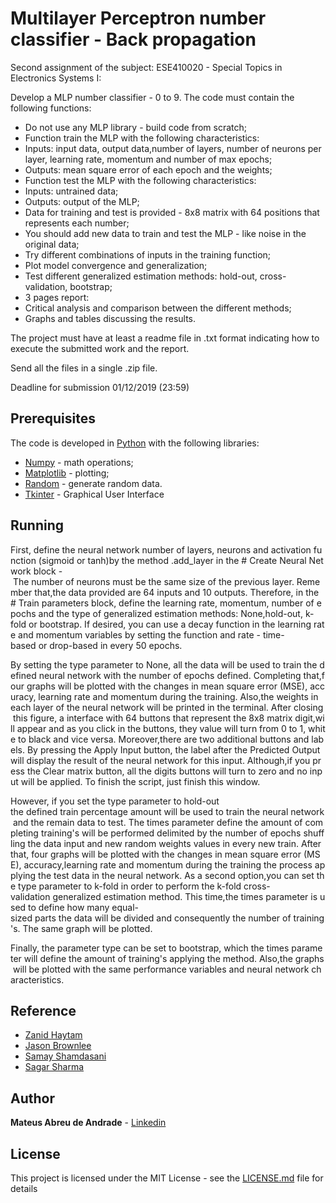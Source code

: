 # Multilayer Perceptron number classifier - Back propagation

Second assignment of the subject: ESE410020 - Special Topics in Electronics Systems I:

Develop a MLP number classifier - 0 to 9. The code must contain the following functions:

* Do not use any MLP library - build code from scratch;
* Function train the MLP with the following characteristics:
* Inputs: input data, output data,number of layers, number of neurons per layer, learning rate, momentum and number of max epochs;
* Outputs: mean square error of each epoch and the weights;
* Function test the MLP with the following characteristics:
* Inputs: untrained data;
* Outputs: output of the MLP;
* Data for training and test is provided - 8x8 matrix with 64 positions that represents each number;
* You should add new data to train and test the MLP - like noise in the original data;
* Try different combinations of inputs in the training function;
* Plot model convergence and generalization;
* Test different generalized estimation methods: hold-out, cross-validation, bootstrap;
* 3 pages report: 
* Critical analysis and comparison between the different methods;
* Graphs and tables discussing the results.

The project must have at least a readme file in .txt format indicating how to execute the submitted work and the report.

Send all the files in a single .zip file.

Deadline for submission 01/12/2019 (23:59)

## Prerequisites

The code is developed in [Python](https://www.python.org/downloads/) with the following libraries:

* [Numpy](https://numpy.org/) - math operations;
* [Matplotlib](https://matplotlib.org/) - plotting;
* [Random](https://docs.python.org/3/library/random.html) - generate random data.
* [Tkinter](https://docs.python.org/3/library/tkinter.html) - Graphical User Interface

## Running

<p class="text-justify">First, define the neural network number of layers, neurons and activation function (sigmoid or tanh)by the method .add_layer in the # Create Neural Network block - The number of neurons must be the same size of the previous layer. Remember that,the data provided are 64 inputs and 10 outputs. Therefore, in the # Train parameters block, define the learning rate, momentum, number of epochs and the type of generalized estimation methods: None,hold-out, k-fold or bootstrap. If desired, you can use a decay function in the learning rate and momentum variables by setting the function and rate - time-based or drop-based in every 50 epochs.</p>

By setting the type parameter to None, all the data will be used to train the defined neural network with the number of epochs defined. Completing that,four graphs will be plotted with the changes in mean square error (MSE), accuracy, learning rate and momentum during the training. Also,the weights in each layer of the neural network will be printed in the terminal. After closing this figure, a interface with 64 buttons that represent the 8x8 matrix digit,will appear and as you click in the buttons, they value will turn from 0 to 1, white to black and vice versa. Moreover,there are two additional buttons and labels. By pressing the Apply Input button, the label after the Predicted Output will display the result of the neural network for this input. Although,if you press the Clear matrix button, all the digits buttons will turn to zero and no input will be applied. To finish the script, just finish this window.

However, if you set the type parameter to hold-out the defined train percentage amount will be used to train the neural network and the remain data to test. The times parameter define the amount of completing training's will be performed delimited by the number of epochs shuffling the data input and new random weights values in every new train. After that, four graphs will be plotted with the changes in mean square error (MSE), accuracy,learning rate and momentum during the training the process applying the test data in the neural network. As a second option,you can set the type parameter to k-fold in order to perform the k-fold cross-validation generalized estimation method. This time,the times parameter is used to define how many equal-sized parts the data will be divided and consequently the number of training's. The same graph will be plotted.

Finally, the parameter type can be set to bootstrap, which the times parameter will define the amount of training's applying the method. Also,the graphs will be plotted with the same performance variables and neural network characteristics.

## Reference

* [Zanid Haytam](https://blog.zhaytam.com/2018/08/15/implement-neural-network-backpropagation/)
* [Jason Brownlee](https://machinelearningmastery.com/implement-backpropagation-algorithm-scratch-python/)
* [Samay Shamdasani](https://dev.to/shamdasani/build-a-flexible-neural-network-with-backpropagation-in-python)
* [Sagar Sharma](https://towardsdatascience.com/activation-functions-neural-networks-1cbd9f8d91d6)

## Author

 **Mateus Abreu de Andrade** - [Linkedin](https://www.linkedin.com/in/mateus-abreu-de-andrade-92259659/)

## License

This project is licensed under the MIT License - see the [LICENSE.md](https://opensource.org/licenses/MIT) file for details
